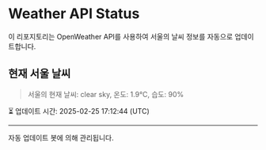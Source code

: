 
# Weather API Status

이 리포지토리는 OpenWeather API를 사용하여 서울의 날씨 정보를 자동으로 업데이트합니다.

## 현재 서울 날씨
> 서울의 현재 날씨: clear sky, 온도: 1.9°C, 습도: 90%

⏳ 업데이트 시간: 2025-02-25 17:12:44 (UTC)

---
자동 업데이트 봇에 의해 관리됩니다.
